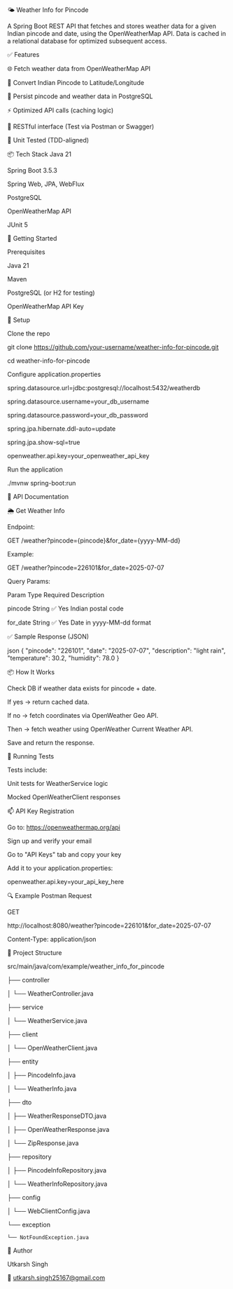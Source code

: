 🌤️ Weather Info for Pincode

A Spring Boot REST API that fetches and stores weather data for a given Indian pincode and date, using the OpenWeatherMap API. Data is cached in a relational database for optimized subsequent access.

✅ Features

🌐 Fetch weather data from OpenWeatherMap API

📍 Convert Indian Pincode to Latitude/Longitude

💾 Persist pincode and weather data in PostgreSQL

⚡ Optimized API calls (caching logic)

📮 RESTful interface (Test via Postman or Swagger)

🧪 Unit Tested (TDD-aligned)

📦 Tech Stack
Java 21

Spring Boot 3.5.3

Spring Web, JPA, WebFlux

PostgreSQL

OpenWeatherMap API

JUnit 5

🚀 Getting Started

Prerequisites

Java 21

Maven

PostgreSQL (or H2 for testing)

OpenWeatherMap API Key

🔧 Setup

Clone the repo

git clone https://github.com/your-username/weather-info-for-pincode.git

cd weather-info-for-pincode

Configure application.properties

spring.datasource.url=jdbc:postgresql://localhost:5432/weatherdb

spring.datasource.username=your_db_username

spring.datasource.password=your_db_password

spring.jpa.hibernate.ddl-auto=update

spring.jpa.show-sql=true

openweather.api.key=your_openweather_api_key

Run the application

./mvnw spring-boot:run

📘 API Documentation

🌦️ Get Weather Info

Endpoint:

GET /weather?pincode={pincode}&for_date={yyyy-MM-dd}

Example:

GET /weather?pincode=226101&for_date=2025-07-07

Query Params:

Param	Type	Required	Description

pincode	String	✅ Yes	Indian postal code

for_date	String	✅ Yes	Date in yyyy-MM-dd format

✅ Sample Response (JSON)

json
{
  "pincode": "226101",
  "date": "2025-07-07",
  "description": "light rain",
  "temperature": 30.2,
  "humidity": 78.0
}

📦 How It Works

Check DB if weather data exists for pincode + date.

If yes → return cached data.

If no → fetch coordinates via OpenWeather Geo API.

Then → fetch weather using OpenWeather Current Weather API.

Save and return the response.

🧪 Running Tests

Tests include:

Unit tests for WeatherService logic

Mocked OpenWeatherClient responses

📫 API Key Registration

Go to: https://openweathermap.org/api

Sign up and verify your email

Go to "API Keys" tab and copy your key

Add it to your application.properties:

openweather.api.key=your_api_key_here

🔍 Example Postman Request

GET

http://localhost:8080/weather?pincode=226101&for_date=2025-07-07



Content-Type: application/json

📁 Project Structure


src/main/java/com/example/weather_info_for_pincode

├── controller

│   └── WeatherController.java

├── service

│   └── WeatherService.java

├── client

│   └── OpenWeatherClient.java

├── entity

│   ├── PincodeInfo.java

│   └── WeatherInfo.java

├── dto

│   ├── WeatherResponseDTO.java

│   ├── OpenWeatherResponse.java

│   └── ZipResponse.java

├── repository

│   ├── PincodeInfoRepository.java

│   └── WeatherInfoRepository.java

├── config

│   └── WebClientConfig.java

└── exception

    └── NotFoundException.java


🙌 Author

Utkarsh Singh

📧 utkarsh.singh25167@gmail.com

